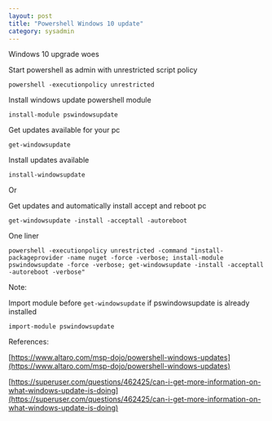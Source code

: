 ```yaml
---
layout: post
title: "Powershell Windows 10 update"
category: sysadmin
---
```


Windows 10 upgrade woes

Start powershell as admin with unrestricted script policy

	powershell -executionpolicy unrestricted

Install windows update powershell module

	install-module pswindowsupdate

Get updates available for your pc

	get-windowsupdate

Install updates available

	install-windowsupdate

Or

Get updates and automatically install accept and reboot pc

	get-windowsupdate -install -acceptall -autoreboot

One liner

	powershell -executionpolicy unrestricted -command "install-packageprovider -name nuget -force -verbose; install-module pswindowsupdate -force -verbose; get-windowsupdate -install -acceptall -autoreboot -verbose"

Note:

Import module before `get-windowsupdate` if pswindowsupdate is already installed

	import-module pswindowsupdate

References:

[https://www.altaro.com/msp-dojo/powershell-windows-updates](https://www.altaro.com/msp-dojo/powershell-windows-updates)

[https://superuser.com/questions/462425/can-i-get-more-information-on-what-windows-update-is-doing](https://superuser.com/questions/462425/can-i-get-more-information-on-what-windows-update-is-doing)
